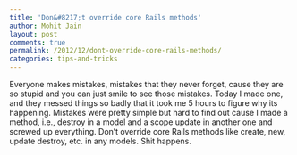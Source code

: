 ```yaml
---
title: 'Don&#8217;t override core Rails methods'
author: Mohit Jain
layout: post
comments: true
permalink: /2012/12/dont-override-core-rails-methods/
categories: tips-and-tricks
---
```


Everyone makes mistakes, mistakes that they never forget, cause they are so stupid and you can just smile to see those mistakes. Today I made one, and they messed things so badly that it took me 5 hours to figure why its happening.
Mistakes were pretty simple but hard to find out cause I made a method, i.e., destroy in a model and a scope update in another one and screwed up everything. Don’t override core Rails methods like create, new, update destroy, etc. in any models. Shit happens.
